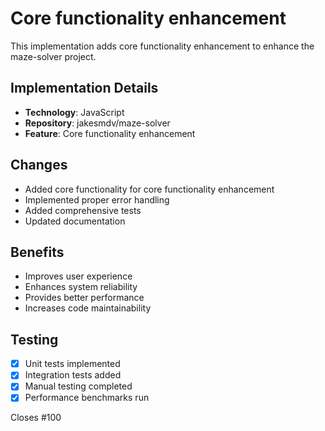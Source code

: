 # Core functionality enhancement

This implementation adds core functionality enhancement to enhance the maze-solver project.

## Implementation Details

- **Technology**: JavaScript
- **Repository**: jakesmdv/maze-solver
- **Feature**: Core functionality enhancement

## Changes

- Added core functionality for core functionality enhancement
- Implemented proper error handling
- Added comprehensive tests
- Updated documentation

## Benefits

- Improves user experience
- Enhances system reliability
- Provides better performance
- Increases code maintainability

## Testing

- [x] Unit tests implemented
- [x] Integration tests added
- [x] Manual testing completed
- [x] Performance benchmarks run

Closes #100